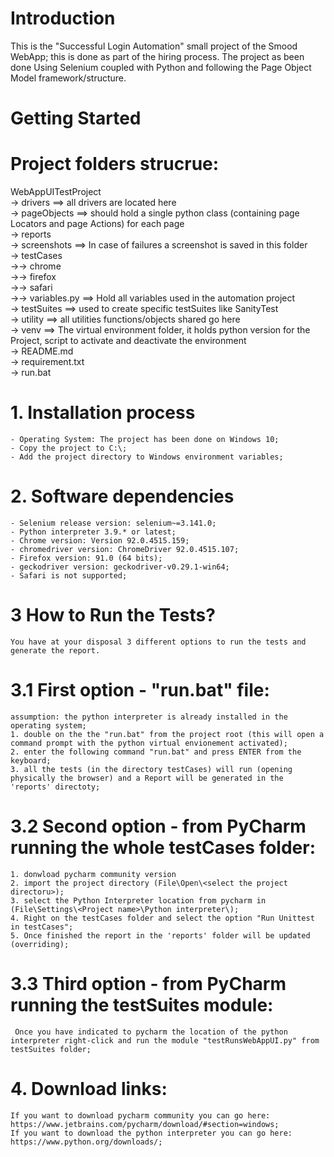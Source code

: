 # Introduction 
This is the "Successful Login Automation" small project of the Smood WebApp; this is done as part of the hiring process.
The project as been done Using Selenium coupled with Python and following the Page Object Model framework/structure. 

# Getting Started

# Project folders strucrue:
WebAppUITestProject\
→	drivers ==> all drivers are located here\
→	pageObjects ==> should hold a single python class (containing page Locators and page Actions) for each page\
→	reports\
→	screenshots ==> In case of failures a screenshot is saved in this folder\
→	testCases\
→→		chrome\
→→		firefox\
→→		safari\
→→		variables.py ==> Hold all variables used in the automation project\
→	testSuites ==> used to create specific testSuites like SanityTest\
→	utility ==> all utilities functions/objects shared go here \
→	venv ==> The virtual environment folder, it holds python version for the Project, script to activate and deactivate the environment\
→	README.md\
→	requirement.txt\
→	run.bat

# 1. Installation process
	- Operating System: The project has been done on Windows 10;	
	- Copy the project to C:\;
	- Add the project directory to Windows environment variables;

# 2. Software dependencies
	- Selenium release version: selenium~=3.141.0;
	- Python interpreter 3.9.* or latest;
	- Chrome version: Version 92.0.4515.159;
	- chromedriver version: ChromeDriver 92.0.4515.107;
	- Firefox version: 91.0 (64 bits);
	- geckodriver version: geckodriver-v0.29.1-win64;
	- Safari is not supported;
	
# 3 How to Run the Tests?
	You have at your disposal 3 different options to run the tests and generate the report.
# 3.1 First option - "run.bat" file:
	assumption: the python interpreter is already installed in the operating system;
	1. double on the the "run.bat" from the project root (this will open a command prompt with the python virtual envionement activated);
	2. enter the following command "run.bat" and press ENTER from the keyboard;
	3. all the tests (in the directory testCases) will run (opening physically the browser) and a Report will be generated in the 'reports' directoty;

# 3.2 Second option - from PyCharm running the whole testCases folder:
	1. donwload pycharm community version
	2. import the project directory (File\Open\<select the project directoru>);
	3. select the Python Interpreter location from pycharm in (File\Settings\<Project name>\Python interpreter\);
	4. Right on the testCases folder and select the option "Run Unittest in testCases";
	5. Once finished the report in the 'reports' folder will be updated (overriding);

# 3.3 Third option - from PyCharm running the testSuites module:
	 Once you have indicated to pycharm the location of the python interpreter right-click and run the module "testRunsWebAppUI.py" from testSuites folder;

# 4. Download links:
	If you want to download pycharm community you can go here: https://www.jetbrains.com/pycharm/download/#section=windows;
	If you want to download the python interpreter you can go here: https://www.python.org/downloads/;
